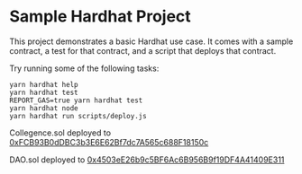 # Sample Hardhat Project

This project demonstrates a basic Hardhat use case. It comes with a sample contract, a test for that contract, and a script that deploys that contract.

Try running some of the following tasks:

```shell
yarn hardhat help
yarn hardhat test
REPORT_GAS=true yarn hardhat test
yarn hardhat node
yarn hardhat run scripts/deploy.js
```
Collegence.sol deployed to [0xFCB93B0dDBC3b3E6E62Bf7dc7A565c688F18150c](https://mumbai.polygonscan.com/address/0xFCB93B0dDBC3b3E6E62Bf7dc7A565c688F18150c#code)

DAO.sol deployed to [0x4503eE26b9c5BF6Ac6B956B9f19DF4A41409E311](https://mumbai.polygonscan.com/address/0x4503eE26b9c5BF6Ac6B956B9f19DF4A41409E311#code)
